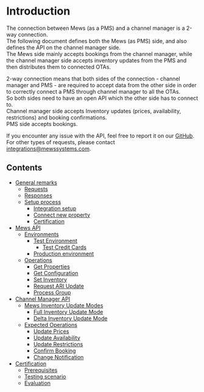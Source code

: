 # Introduction

The connection between Mews \(as a PMS\) and a channel manager is a 2-way connection.   
The following document defines both the Mews \(as PMS\) side, and also defines the API on the channel manager side.   
The Mews side mainly accepts bookings from the channel manager, while the channel manager side accepts inventory updates from the PMS and then distributes them to connected OTAs.

2-way connection means that both sides of the connection - channel manager and PMS - are required to accept data from the other side in order to correctly connect a PMS through channel manager to all the OTAs.  
So both sides need to have an open API which the other side has to connect to.  
Channel manager side accepts Inventory updates \(prices, availability, restrictions\) and booking confirmations.  
PMS side accepts bookings.

If you encounter any issue with the API, feel free to report it on our [GitHub](https://github.com/MewsSystems/developers). For other types of requests, please contact [integrations@mewssystems.com](mailto://integrations@mewssystems.com).

## Contents

* [General remarks](general-remarks.md)
  * [Requests](general-remarks.md#requests)
  * [Responses](general-remarks.md#responses)   
  * [Setup process](general-remarks.md#setup-process)
    * [Integration setup](general-remarks.md#integration-setup)
    * [Connect new property](general-remarks.md#connect-new-property)
    * [Certification](general-remarks.md#certification)
* [Mews API](mews-api.md#mews-api)
  * [Environments](mews-api.md#environments)
    * [Test Environment](mews-api.md#test-environment)
      * [Test Credit Cards](mews-api.md#test-credit-cards)
    * [Production environment](mews-api.md#production-environment)
  * [Operations](mews-api.md#operations)
    * [Get Properties](mews-api.md#get-properties)
    * [Get Configuration](mews-api.md#get-configuration)
    * [Set Inventory](mews-api.md#set-inventory)
    * [Request ARI Update](mews-api.md#request-ari-update)
    * [Process Group](mews-api.md#process-group)
* [Channel Manager API](channel-manager-api.md)
  * [Mews Inventory Update Modes](channel-manager-api.md#mews-inventory-update-modes)
    * [Full Inventory Update Mode](channel-manager-api.md#full-inventory-update-mode)
    * [Delta Inventory Update Mode](channel-manager-api.md#delta-inventory-update-mode)
  * [Expected Operations](channel-manager-api.md#expected-operations)
    * [Update Prices](channel-manager-api.md#update-prices)
    * [Update Availability](channel-manager-api.md#update-availability)
    * [Update Restrictions](channel-manager-api.md#update-restrictions)
    * [Confirm Booking](channel-manager-api.md#confirm-booking)
    * [Change Notification](channel-manager-api.md#change-notification)
* [Certification](certification.md)
  * [Prerequisites](certification.md#prerequisites)
  * [Testing scenario](certification.md#testing-scenario)
  * [Evaluation](certification.md#evaluation)

